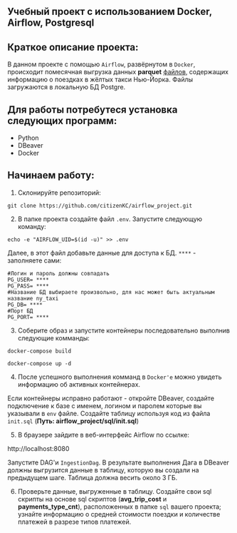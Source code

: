 ## Учебный проект с использованием Docker, Airflow, Postgresql

## Краткое описание проекта:
В данном проекте с помощью `Airflow`, развёрнутом в `Docker`, происходит помесячная выгрузка данных **parquet** [файлов](https://www.nyc.gov/site/tlc/about/tlc-trip-record-data.page), содержащих информацию о поездках в жёлтых такси Нью-Йорка. Файлы загружаются в локальную БД Postgre.

## Для работы потребутеся установка следующих программ:
* Python
* DBeaver
* Docker 

## Начинаем работу:

1. Склонируйте репозиторий:

```
git clone https://github.com/citizenKC/airflow_project.git

```
2. В папке проекта создайте файл `.env`. Запустите следующую команду:

```
echo -e "AIRFLOW_UID=$(id -u)" >> .env

```
Далее, в этот файл добавьте данные для доступа к БД. `****` - заполняете сами:


```
#Логин и пароль должны совпадать
PG_USER= ****
PG_PASS= ****
#Название БД выбираете произвольно, для нас может быть актуальным название ny_taxi
PG_DB= ****
#Порт БД
PG_PORT= ****

```
3. Соберите образ и запустите контейнеры последовательно выполнив следующие комманды:
```
docker-compose build

docker-compose up -d 
```
4. После успешного выполнения комманд в `Docker'e` можно увидеть информацию об активных контейнерах.

Если контейнеры исправно работают - откройте DBeaver, создайте подключение к базе с именем, логином и паролем которые вы указывали в `env` файле. Создайте таблицу используя код из файла `init.sql` (**Путь: airflow_project/sql/init.sql**)

5. В браузере зайдите в веб-интерфейс Airflow по ссылке: 

http://localhost:8080

Запустите DAG'и `IngestionDag`. В результате выполнения Дага в DBeaver должны выгрузится данные в таблицу, которую вы создали на предыдущем шаге. Таблица должна весить около 3 ГБ.  

6. Проверьте данные, выгруженные в таблицу. Создайте свои sql скрипты на основе sql скриптов (**avg_trip_cost** и **payments_type_cnt**), расположенных в папке `sql` вашего проекта; узнайте информацию о средней стоимости поездки и количестве платежей в разрезе типов платежей. 

